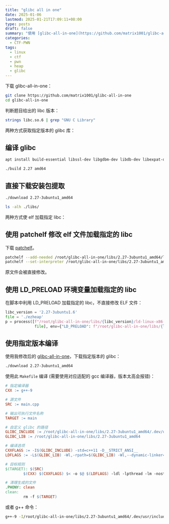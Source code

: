 ```yaml
---
title: "glibc all in one"
date: 2025-01-06
lastmod: 2025-01-21T17:09:11+08:00
type: posts
draft: false
summary: "使用 [glibc-all-in-one](https://github.com/matrix1001/glibc-all-in-one) 结合 [patchelf](https://github.com/NixOS/patchelf) 或 `LD_PRELOAD` 环境变量实现 glibc 多版本快速切换。"
categories:
  - CTF-PWN
tags:
  - linux
  - ctf
  - pwn
  - heap
  - glibc
---
```


下载 glibc-all-in-one：

```bash
git clone https://github.com/matrix1001/glibc-all-in-one
cd glibc-all-in-one
```

判断题目给出的 libc 版本：

```bash
strings libc.so.6 | grep "GNU C Library"
```

两种方式获取指定版本的 glibc 库：

## 编译 glibc

```bash
apt install build-essential libssl-dev libgdbm-dev libdb-dev libexpat-dev libncurses5-dev libbz2-dev zlib1g-dev gawk bison binutils texinfo

./build 2.27 amd64
```

## 直接下载安装包提取

```bash
./download 2.27-3ubuntu1_amd64

ls -alh ./libs/
```

两种方式使 elf 加载指定 libc：

## 使用 patchelf 修改 elf 文件加载指定的 libc

下载 [patchelf](https://github.com/NixOS/patchelf)。

```bash
patchelf --add-needed /root/glibc-all-in-one/libs/2.27-3ubuntu1_amd64/libc.so.6 ./ezheap
patchelf --set-interpreter /root/glibc-all-in-one/libs/2.27-3ubuntu1_amd64/ld-linux-x86-64.so.2 ./ezheap
```

原文件会被直接修改。

## 使用 LD_PRELOAD 环境变量加载指定的 libc

在脚本中利用 LD_PRELOAD 加载指定的 libc，不直接修改 ELF 文件：

```python
libc_version = '2.27-3ubuntu1.6'
file = './ezheap'
p = process([f"/root/glibc-all-in-one/libs/{libc_version}/ld-linux-x86-64.so.2",
             file], env={"LD_PRELOAD": f"/root/glibc-all-in-one/libs/{libc_version}/libc.so.6"})
```

## 使用指定版本编译

使用我修改后的 [glibc-all-in-one](https://github.com/0xlane/glibc-all-in-one)，下载指定版本的 glibc：

```bash
./download 2.27-3ubuntu1_amd64
```

使用此 `Makefile` 编译 (需要使用对应适配的 gcc 编译器，版本太高会报错)：

```makefile
# 指定编译器
CXX := g++-9

# 源文件
SRC := main.cpp

# 输出可执行文件名称
TARGET := main

# 自定义 glibc 的路径
GLIBC_INCLUDE := /root/glibc-all-in-one/libs/2.27-3ubuntu1_amd64/.dev/usr/include
GLIBC_LIB := /root/glibc-all-in-one/libs/2.27-3ubuntu1_amd64

# 编译选项
CXXFLAGS := -I$(GLIBC_INCLUDE) -std=c++11 -D__STRICT_ANSI__
LDFLAGS := -L$(GLIBC_LIB) -Wl,-rpath=$(GLIBC_LIB) -Wl,--dynamic-linker=$(GLIBC_LIB)/ld-linux-x86-64.so.2

# 目标规则
$(TARGET): $(SRC)
        $(CXX) $(CXXFLAGS) $< -o $@ $(LDFLAGS) -ldl -lpthread -lm -nostartfiles

# 清理生成的文件
.PHONY: clean
clean:
        rm -f $(TARGET)
```

或者 g++ 命令：

```bash
g++-9 -I/root/glibc-all-in-one/libs/2.27-3ubuntu1_amd64/.dev/usr/include -L/root/glibc-all-in-one/libs/2.27-3ubuntu1_amd64/ -Wl,--rpath=/root/glibc-all-in-one/libs/2.27-3ubuntu1_amd64 -Wl,--dynamic-linker=/root/glibc-all-in-one/libs/2.27-3ubuntu1_amd64/ld-linux-x86-64.so.2 -nostartfiles -o main main.cpp
```

